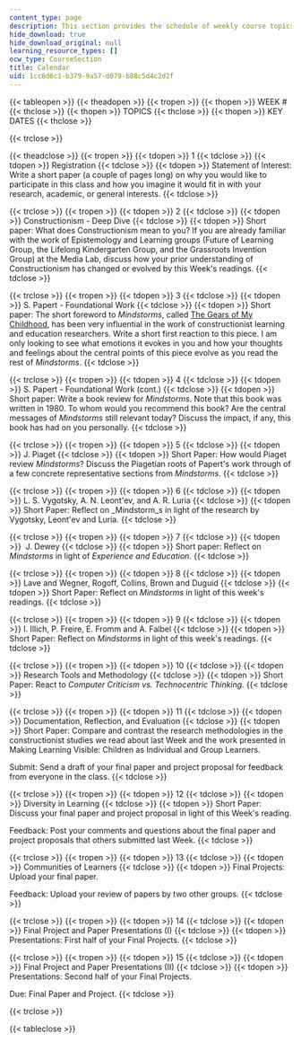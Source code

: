 ```yaml
---
content_type: page
description: This section provides the schedule of weekly course topics and key dates.
hide_download: true
hide_download_original: null
learning_resource_types: []
ocw_type: CourseSection
title: Calendar
uid: 1cc8d6c1-b379-9a57-d079-b88c5d4c2d2f
---
```


{{< tableopen >}}
{{< theadopen >}}
{{< tropen >}}
{{< thopen >}}
WEEK #
{{< thclose >}}
{{< thopen >}}
TOPICS
{{< thclose >}}
{{< thopen >}}
KEY DATES
{{< thclose >}}

{{< trclose >}}

{{< theadclose >}}
{{< tropen >}}
{{< tdopen >}}
1
{{< tdclose >}}
{{< tdopen >}}
Registration
{{< tdclose >}}
{{< tdopen >}}
Statement of Interest: Write a short paper (a couple of pages long) on why you would like to participate in this class and how you imagine it would fit in with your research, academic, or general interests.
{{< tdclose >}}

{{< trclose >}}
{{< tropen >}}
{{< tdopen >}}
2
{{< tdclose >}}
{{< tdopen >}}
Constructionism - Deep Dive
{{< tdclose >}}
{{< tdopen >}}
Short paper: What does Constructionism mean to you? If you are already familiar with the work of Epistemology and Learning groups (Future of Learning Group, the Lifelong Kindergarten Group, and the Grassroots Invention Group) at the Media Lab, discuss how your prior understanding of Constructionism has changed or evolved by this Week's readings.
{{< tdclose >}}

{{< trclose >}}
{{< tropen >}}
{{< tdopen >}}
3
{{< tdclose >}}
{{< tdopen >}}
S. Papert - Foundational Work
{{< tdclose >}}
{{< tdopen >}}
Short paper: The short foreword to _Mindstorms_, called [The Gears of My Childhood](http://www.papert.org/articles/GearsOfMyChildhood.html), has been very influential in the work of constructionist learning and education researchers. Write a short first reaction to this piece. I am only looking to see what emotions it evokes in you and how your thoughts and feelings about the central points of this piece evolve as you read the rest of _Mindstorms_.
{{< tdclose >}}

{{< trclose >}}
{{< tropen >}}
{{< tdopen >}}
4
{{< tdclose >}}
{{< tdopen >}}
S. Papert - Foundational Work (cont.)
{{< tdclose >}}
{{< tdopen >}}
Short paper: Write a book review for _Mindstorms_. Note that this book was written in 1980. To whom would you recommend this book? Are the central messages of _Mindstorms_ still relevant today? Discuss the impact, if any, this book has had on you personally.
{{< tdclose >}}

{{< trclose >}}
{{< tropen >}}
{{< tdopen >}}
5
{{< tdclose >}}
{{< tdopen >}}
J. Piaget
{{< tdclose >}}
{{< tdopen >}}
Short Paper: How would Piaget review _Mindstorms_? Discuss the Piagetian roots of Papert's work through of a few concrete representative sections from _Mindstorms_.
{{< tdclose >}}

{{< trclose >}}
{{< tropen >}}
{{< tdopen >}}
6
{{< tdclose >}}
{{< tdopen >}}
L. S. Vygotsky, A. N. Leont'ev, and A. R. Luria
{{< tdclose >}}
{{< tdopen >}}
Short Paper: Reflect on _Mindstorm_s in light of the research by Vygotsky, Leont'ev and Luria.
{{< tdclose >}}

{{< trclose >}}
{{< tropen >}}
{{< tdopen >}}
7
{{< tdclose >}}
{{< tdopen >}}
 J. Dewey
{{< tdclose >}}
{{< tdopen >}}
Short paper: Reflect on _Mindstorms_ in light of _Experience and Education_.
{{< tdclose >}}

{{< trclose >}}
{{< tropen >}}
{{< tdopen >}}
8
{{< tdclose >}}
{{< tdopen >}}
Lave and Wegner, Rogoff, Collins, Brown and Duguid
{{< tdclose >}}
{{< tdopen >}}
Short Paper: Reflect on _Mindstorms_ in light of this week's readings.
{{< tdclose >}}

{{< trclose >}}
{{< tropen >}}
{{< tdopen >}}
9
{{< tdclose >}}
{{< tdopen >}}
I. Illich, P. Freire, E. Fromm and A. Falbel
{{< tdclose >}}
{{< tdopen >}}
Short Paper: Reflect on _Mindstorms_ in light of this week's readings.
{{< tdclose >}}

{{< trclose >}}
{{< tropen >}}
{{< tdopen >}}
10
{{< tdclose >}}
{{< tdopen >}}
Research Tools and Methodology
{{< tdclose >}}
{{< tdopen >}}
Short Paper: React to _Computer Criticism vs. Technocentric Thinking._
{{< tdclose >}}

{{< trclose >}}
{{< tropen >}}
{{< tdopen >}}
11
{{< tdclose >}}
{{< tdopen >}}
Documentation, Reflection, and Evaluation
{{< tdclose >}}
{{< tdopen >}}
Short Paper: Compare and contrast the research methodologies in the constructionist studies we read about last Week and the work presented in Making Learning Visible: Children as Individual and Group Learners.  
  
Submit: Send a draft of your final paper and project proposal for feedback from everyone in the class.
{{< tdclose >}}

{{< trclose >}}
{{< tropen >}}
{{< tdopen >}}
12
{{< tdclose >}}
{{< tdopen >}}
Diversity in Learning
{{< tdclose >}}
{{< tdopen >}}
Short Paper: Discuss your final paper and project proposal in light of this Week's reading.  
  
Feedback: Post your comments and questions about the final paper and project proposals that others submitted last Week.
{{< tdclose >}}

{{< trclose >}}
{{< tropen >}}
{{< tdopen >}}
13
{{< tdclose >}}
{{< tdopen >}}
Communities of Learners
{{< tdclose >}}
{{< tdopen >}}
Final Projects: Upload your final paper.  
  
Feedback: Upload your review of papers by two other groups.
{{< tdclose >}}

{{< trclose >}}
{{< tropen >}}
{{< tdopen >}}
14
{{< tdclose >}}
{{< tdopen >}}
Final Project and Paper Presentations (I)
{{< tdclose >}}
{{< tdopen >}}
Presentations: First half of your Final Projects.
{{< tdclose >}}

{{< trclose >}}
{{< tropen >}}
{{< tdopen >}}
15
{{< tdclose >}}
{{< tdopen >}}
Final Project and Paper Presentations (II)
{{< tdclose >}}
{{< tdopen >}}
Presentations: Second half of your Final Projects.  
  
Due: Final Paper and Project.
{{< tdclose >}}

{{< trclose >}}

{{< tableclose >}}